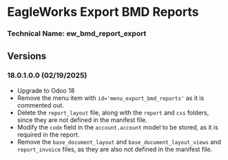 # EagleWorks Export BMD Reports

### Technical Name: ew_bmd_report_export

## Versions

### 18.0.1.0.0 (02/19/2025)
- Upgrade to Odoo 18
- Remove the menu item with `id='menu_export_bmd_reports'` as it is commented out.  
- Delete the `report_layout` file, along with the `report` and `css` folders, since they are not defined in the manifest file.  
- Modify the `code` field in the `account.account` model to be stored, as it is required in the report.  
- Remove the `base_document_layout` and  `base_document_layout_views` and `report_invoice` files, as they are also not defined in the manifest file.
